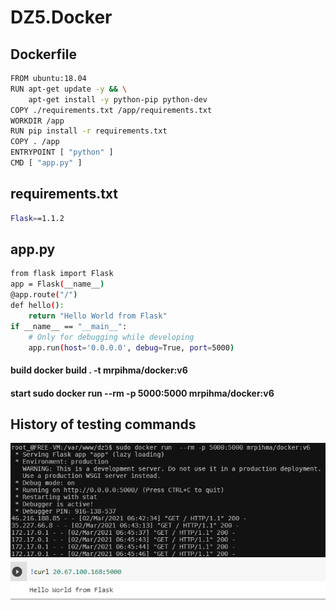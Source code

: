 # DZ5.Docker
## Dockerfile
```sh
FROM ubuntu:18.04
RUN apt-get update -y && \
    apt-get install -y python-pip python-dev
COPY ./requirements.txt /app/requirements.txt
WORKDIR /app
RUN pip install -r requirements.txt
COPY . /app
ENTRYPOINT [ "python" ]
CMD [ "app.py" ]
```
## requirements.txt
```sh
Flask==1.1.2
```
## app.py
```sh
from flask import Flask
app = Flask(__name__)
@app.route("/")
def hello():
    return "Hello World from Flask"
if __name__ == "__main__":
    # Only for debugging while developing
    app.run(host='0.0.0.0', debug=True, port=5000)
```

#### build docker build . -t mrpihma/docker:v6
#### start sudo docker run  --rm -p 5000:5000 mrpihma/docker:v6

## History of testing commands

![alt text](https://github.com/MsWik/DZ5.Docker/blob/main/2021-03-02_09-51-53.png)
![alt text](https://github.com/MsWik/DZ5.Docker/blob/main/2021-03-02_09-52-31.png)
 